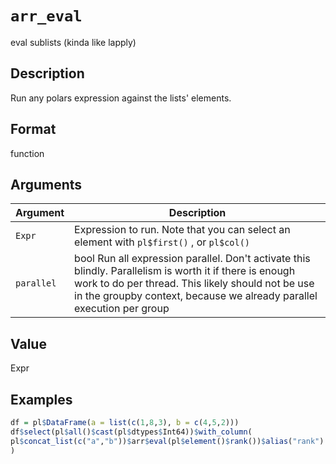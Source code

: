 # `arr_eval`

eval sublists (kinda like lapply)


## Description

Run any polars expression against the lists' elements.


## Format

function


## Arguments

Argument      |Description
------------- |----------------
`Expr`     |     Expression to run. Note that you can select an element with `pl$first()` , or `pl$col()`
`parallel`     |     bool Run all expression parallel. Don't activate this blindly. Parallelism is worth it if there is enough work to do per thread. This likely should not be use in the groupby context, because we already parallel execution per group


## Value

Expr


## Examples

```r
df = pl$DataFrame(a = list(c(1,8,3), b = c(4,5,2)))
df$select(pl$all()$cast(pl$dtypes$Int64))$with_column(
pl$concat_list(c("a","b"))$arr$eval(pl$element()$rank())$alias("rank")
)
```


